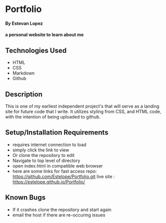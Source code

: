 # Portfolio

#### By Estevan Lopez

#### a personal website to learn about me 

## Technologies Used

* HTML
* CSS
* Markdown
* Github

## Description

This is one of my earliest independent project's that will serve as a landing site for future code that I write. It utilizes styling from CSS, and HTML code, with the intention of being uploaded to github.

## Setup/Installation Requirements

* requires internet connection to load
* simply click the link to view
* Or clone the repository to edit  
* Navigate to top level of directory
* open index.html in compatible web browser
* here are some links for fast access
repo: https://github.com/Estelope/Portfolio.git
live site : https://estelope.github.io/Portfolio/


## Known Bugs

* If it crashes clone the repository and start again
* email the host if there are re-occuring issues
